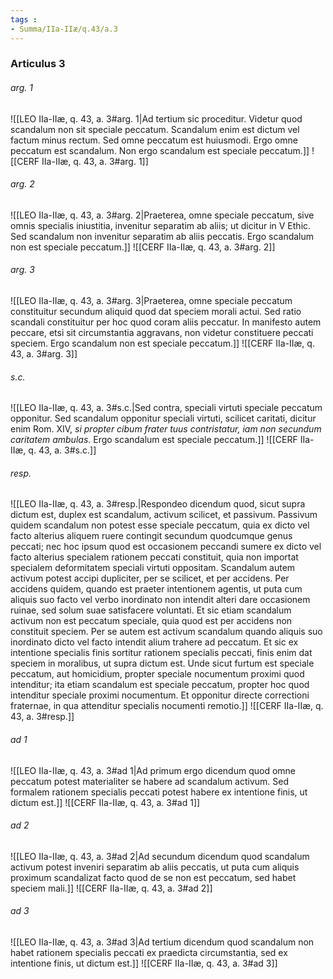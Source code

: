 ```yaml
---
tags : 
- Summa/IIa-IIæ/q.43/a.3
---
```


### Articulus 3

###### arg. 1
![[LEO IIa-IIæ, q. 43, a. 3#arg. 1|Ad tertium sic proceditur. Videtur quod scandalum non sit speciale peccatum. Scandalum enim est dictum vel factum minus rectum. Sed omne peccatum est huiusmodi. Ergo omne peccatum est scandalum. Non ergo scandalum est speciale peccatum.]]
![[CERF IIa-IIæ, q. 43, a. 3#arg. 1]]

###### arg. 2
![[LEO IIa-IIæ, q. 43, a. 3#arg. 2|Praeterea, omne speciale peccatum, sive omnis specialis iniustitia, invenitur separatim ab aliis; ut dicitur in V Ethic. Sed scandalum non invenitur separatim ab aliis peccatis. Ergo scandalum non est speciale peccatum.]]
![[CERF IIa-IIæ, q. 43, a. 3#arg. 2]]

###### arg. 3
![[LEO IIa-IIæ, q. 43, a. 3#arg. 3|Praeterea, omne speciale peccatum constituitur secundum aliquid quod dat speciem morali actui. Sed ratio scandali constituitur per hoc quod coram aliis peccatur. In manifesto autem peccare, etsi sit circumstantia aggravans, non videtur constituere peccati speciem. Ergo scandalum non est speciale peccatum.]]
![[CERF IIa-IIæ, q. 43, a. 3#arg. 3]]

###### s.c.
![[LEO IIa-IIæ, q. 43, a. 3#s.c.|Sed contra, speciali virtuti speciale peccatum opponitur. Sed scandalum opponitur speciali virtuti, scilicet caritati, dicitur enim Rom. XIV, *si propter cibum frater tuus contristatur, iam non secundum caritatem ambulas*. Ergo scandalum est speciale peccatum.]]
![[CERF IIa-IIæ, q. 43, a. 3#s.c.]]

###### resp.
![[LEO IIa-IIæ, q. 43, a. 3#resp.|Respondeo dicendum quod, sicut supra dictum est, duplex est scandalum, activum scilicet, et passivum. Passivum quidem scandalum non potest esse speciale peccatum, quia ex dicto vel facto alterius aliquem ruere contingit secundum quodcumque genus peccati; nec hoc ipsum quod est occasionem peccandi sumere ex dicto vel facto alterius specialem rationem peccati constituit, quia non importat specialem deformitatem speciali virtuti oppositam. Scandalum autem activum potest accipi dupliciter, per se scilicet, et per accidens. Per accidens quidem, quando est praeter intentionem agentis, ut puta cum aliquis suo facto vel verbo inordinato non intendit alteri dare occasionem ruinae, sed solum suae satisfacere voluntati. Et sic etiam scandalum activum non est peccatum speciale, quia quod est per accidens non constituit speciem. Per se autem est activum scandalum quando aliquis suo inordinato dicto vel facto intendit alium trahere ad peccatum. Et sic ex intentione specialis finis sortitur rationem specialis peccati, finis enim dat speciem in moralibus, ut supra dictum est. Unde sicut furtum est speciale peccatum, aut homicidium, propter speciale nocumentum proximi quod intenditur; ita etiam scandalum est speciale peccatum, propter hoc quod intenditur speciale proximi nocumentum. Et opponitur directe correctioni fraternae, in qua attenditur specialis nocumenti remotio.]]
![[CERF IIa-IIæ, q. 43, a. 3#resp.]]

###### ad 1
![[LEO IIa-IIæ, q. 43, a. 3#ad 1|Ad primum ergo dicendum quod omne peccatum potest materialiter se habere ad scandalum activum. Sed formalem rationem specialis peccati potest habere ex intentione finis, ut dictum est.]]
![[CERF IIa-IIæ, q. 43, a. 3#ad 1]]

###### ad 2
![[LEO IIa-IIæ, q. 43, a. 3#ad 2|Ad secundum dicendum quod scandalum activum potest inveniri separatim ab aliis peccatis, ut puta cum aliquis proximum scandalizat facto quod de se non est peccatum, sed habet speciem mali.]]
![[CERF IIa-IIæ, q. 43, a. 3#ad 2]]

###### ad 3
![[LEO IIa-IIæ, q. 43, a. 3#ad 3|Ad tertium dicendum quod scandalum non habet rationem specialis peccati ex praedicta circumstantia, sed ex intentione finis, ut dictum est.]]
![[CERF IIa-IIæ, q. 43, a. 3#ad 3]]

